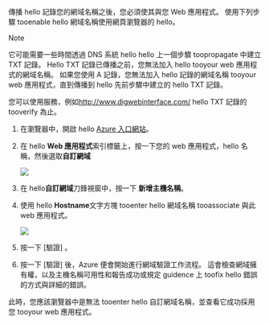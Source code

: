 傳播 hello 記錄您的網域名稱之後，您必須使其與您 Web 應用程式。 使用下列步驟 tooenable hello 網域名稱使用網頁瀏覽器的 hello。

> [!NOTE]
> 它可能需要一些時間透過 DNS 系統 hello hello 上一個步驟 toopropagate 中建立 TXT 記錄。 Hello TXT 記錄已傳播之前，您無法加入 hello tooyour web 應用程式的網域名稱。 如果您使用 A 記錄，您無法加入 hello 記錄的網域名稱 tooyour web 應用程式，直到傳播到 hello 先前步驟中建立的 hello TXT 記錄。
> 
> 您可以使用服務，例如<a href="http://www.digwebinterface.com/">http://www.digwebinterface.com/</a> hello TXT 記錄的 tooverify 為止。
> 
> 

1. 在瀏覽器中，開啟 hello [Azure 入口網站](https://portal.azure.com)。
2. 在 hello **Web 應用程式**索引標籤上，按一下您的 web 應用程式，hello 名稱，然後選取**自訂網域**
   
    ![](./media/custom-dns-web-site/dncmntask-cname-6.png)
3. 在 hello**自訂網域**刀鋒視窗中，按一下 **新增主機名稱**。
4. 使用 hello **Hostname**文字方塊 tooenter hello 網域名稱 tooassociate 與此 web 應用程式。
   
    ![](./media/custom-dns-web-site/add-custom-domain.png)
5. 按一下 [驗證] 。
6. 按一下 [驗證] 後，Azure 便會開始進行網域驗證工作流程。 這會檢查網域擁有權，以及主機名稱可用性和報告成功或規定 guidence 上 toofix hello 錯誤的方式與詳細的錯誤。    

此時，您應該瀏覽器中是無法 tooenter hello 自訂網域名稱，並查看它成功採用您 tooyour web 應用程式。

